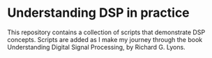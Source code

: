 # Understanding DSP in practice

This repository contains a collection of scripts that demonstrate DSP concepts. Scripts are added as I make my journey through the book Understanding Digital Signal Processing, by Richard G. Lyons.

